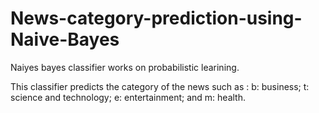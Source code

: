 # News-category-prediction-using-Naive-Bayes

Naiyes bayes classifier works on probabilistic learining.

This classifier predicts the category of the news such as :
b: business;
t: science and technology;
e: entertainment; and
m: health.
